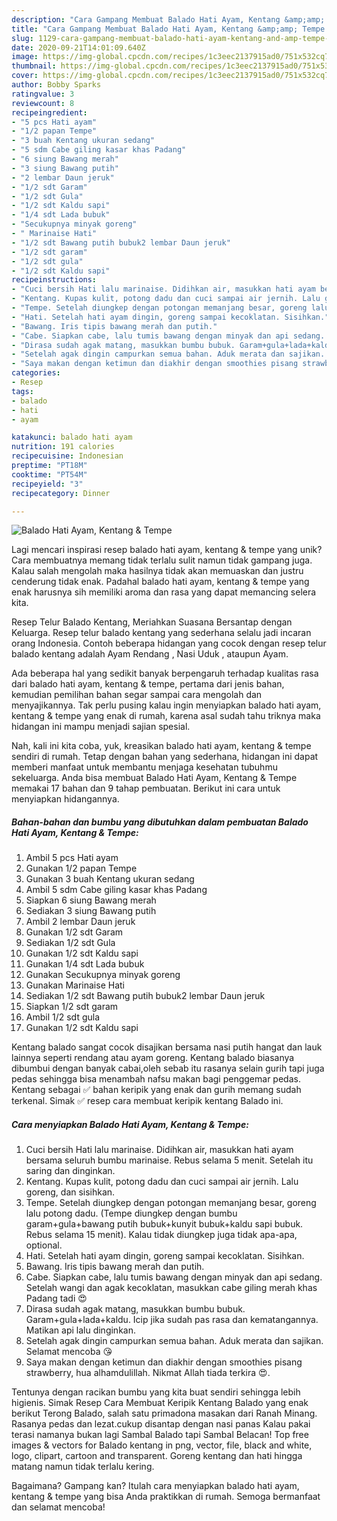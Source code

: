 ```yaml
---
description: "Cara Gampang Membuat Balado Hati Ayam, Kentang &amp;amp; Tempe yang Lezat"
title: "Cara Gampang Membuat Balado Hati Ayam, Kentang &amp;amp; Tempe yang Lezat"
slug: 1129-cara-gampang-membuat-balado-hati-ayam-kentang-and-amp-tempe-yang-lezat
date: 2020-09-21T14:01:09.640Z
image: https://img-global.cpcdn.com/recipes/1c3eec2137915ad0/751x532cq70/balado-hati-ayam-kentang-tempe-foto-resep-utama.jpg
thumbnail: https://img-global.cpcdn.com/recipes/1c3eec2137915ad0/751x532cq70/balado-hati-ayam-kentang-tempe-foto-resep-utama.jpg
cover: https://img-global.cpcdn.com/recipes/1c3eec2137915ad0/751x532cq70/balado-hati-ayam-kentang-tempe-foto-resep-utama.jpg
author: Bobby Sparks
ratingvalue: 3
reviewcount: 8
recipeingredient:
- "5 pcs Hati ayam"
- "1/2 papan Tempe"
- "3 buah Kentang ukuran sedang"
- "5 sdm Cabe giling kasar khas Padang"
- "6 siung Bawang merah"
- "3 siung Bawang putih"
- "2 lembar Daun jeruk"
- "1/2 sdt Garam"
- "1/2 sdt Gula"
- "1/2 sdt Kaldu sapi"
- "1/4 sdt Lada bubuk"
- "Secukupnya minyak goreng"
- " Marinaise Hati"
- "1/2 sdt Bawang putih bubuk2 lembar Daun jeruk"
- "1/2 sdt garam"
- "1/2 sdt gula"
- "1/2 sdt Kaldu sapi"
recipeinstructions:
- "Cuci bersih Hati lalu marinaise. Didihkan air, masukkan hati ayam bersama seluruh bumbu marinaise. Rebus selama 5 menit. Setelah itu saring dan dinginkan."
- "Kentang. Kupas kulit, potong dadu dan cuci sampai air jernih. Lalu goreng, dan sisihkan."
- "Tempe. Setelah diungkep dengan potongan memanjang besar, goreng lalu potong dadu. (Tempe diungkep dengan bumbu garam+gula+bawang putih bubuk+kunyit bubuk+kaldu sapi bubuk. Rebus selama 15 menit). Kalau tidak diungkep juga tidak apa-apa, optional."
- "Hati. Setelah hati ayam dingin, goreng sampai kecoklatan. Sisihkan."
- "Bawang. Iris tipis bawang merah dan putih."
- "Cabe. Siapkan cabe, lalu tumis bawang dengan minyak dan api sedang. Setelah wangi dan agak kecoklatan, masukkan cabe giling merah khas Padang tadi 😍"
- "Dirasa sudah agak matang, masukkan bumbu bubuk. Garam+gula+lada+kaldu. Icip jika sudah pas rasa dan kematangannya. Matikan api lalu dinginkan."
- "Setelah agak dingin campurkan semua bahan. Aduk merata dan sajikan. Selamat mencoba 😘"
- "Saya makan dengan ketimun dan diakhir dengan smoothies pisang strawberry, hua alhamdulillah. Nikmat Allah tiada terkira 😍."
categories:
- Resep
tags:
- balado
- hati
- ayam

katakunci: balado hati ayam 
nutrition: 191 calories
recipecuisine: Indonesian
preptime: "PT18M"
cooktime: "PT54M"
recipeyield: "3"
recipecategory: Dinner

---
```



![Balado Hati Ayam, Kentang &amp; Tempe](https://img-global.cpcdn.com/recipes/1c3eec2137915ad0/751x532cq70/balado-hati-ayam-kentang-tempe-foto-resep-utama.jpg)

Lagi mencari inspirasi resep balado hati ayam, kentang &amp; tempe yang unik? Cara membuatnya memang tidak terlalu sulit namun tidak gampang juga. Kalau salah mengolah maka hasilnya tidak akan memuaskan dan justru cenderung tidak enak. Padahal balado hati ayam, kentang &amp; tempe yang enak harusnya sih memiliki aroma dan rasa yang dapat memancing selera kita.

Resep Telur Balado Kentang, Meriahkan Suasana Bersantap dengan Keluarga. Resep telur balado kentang yang sederhana selalu jadi incaran orang Indonesia. Contoh beberapa hidangan yang cocok dengan resep telur balado kentang adalah Ayam Rendang , Nasi Uduk , ataupun Ayam.

Ada beberapa hal yang sedikit banyak berpengaruh terhadap kualitas rasa dari balado hati ayam, kentang &amp; tempe, pertama dari jenis bahan, kemudian pemilihan bahan segar sampai cara mengolah dan menyajikannya. Tak perlu pusing kalau ingin menyiapkan balado hati ayam, kentang &amp; tempe yang enak di rumah, karena asal sudah tahu triknya maka hidangan ini mampu menjadi sajian spesial.


Nah, kali ini kita coba, yuk, kreasikan balado hati ayam, kentang &amp; tempe sendiri di rumah. Tetap dengan bahan yang sederhana, hidangan ini dapat memberi manfaat untuk membantu menjaga kesehatan tubuhmu sekeluarga. Anda bisa membuat Balado Hati Ayam, Kentang &amp; Tempe memakai 17 bahan dan 9 tahap pembuatan. Berikut ini cara untuk menyiapkan hidangannya.

<!--inarticleads1-->

##### Bahan-bahan dan bumbu yang dibutuhkan dalam pembuatan Balado Hati Ayam, Kentang &amp; Tempe:

1. Ambil 5 pcs Hati ayam
1. Gunakan 1/2 papan Tempe
1. Gunakan 3 buah Kentang ukuran sedang
1. Ambil 5 sdm Cabe giling kasar khas Padang
1. Siapkan 6 siung Bawang merah
1. Sediakan 3 siung Bawang putih
1. Ambil 2 lembar Daun jeruk
1. Gunakan 1/2 sdt Garam
1. Sediakan 1/2 sdt Gula
1. Gunakan 1/2 sdt Kaldu sapi
1. Gunakan 1/4 sdt Lada bubuk
1. Gunakan Secukupnya minyak goreng
1. Gunakan  Marinaise Hati
1. Sediakan 1/2 sdt Bawang putih bubuk2 lembar Daun jeruk
1. Siapkan 1/2 sdt garam
1. Ambil 1/2 sdt gula
1. Gunakan 1/2 sdt Kaldu sapi


Kentang balado sangat cocok disajikan bersama nasi putih hangat dan lauk lainnya seperti rendang atau ayam goreng. Kentang balado biasanya dibumbui dengan banyak cabai,oleh sebab itu rasanya selain gurih tapi juga pedas sehingga bisa menambah nafsu makan bagi penggemar pedas. Kentang sebagai ✅ bahan keripik yang enak dan gurih memang sudah terkenal. Simak ✅ resep cara membuat keripik kentang Balado ini. 

<!--inarticleads2-->

##### Cara menyiapkan Balado Hati Ayam, Kentang &amp; Tempe:

1. Cuci bersih Hati lalu marinaise. Didihkan air, masukkan hati ayam bersama seluruh bumbu marinaise. Rebus selama 5 menit. Setelah itu saring dan dinginkan.
1. Kentang. Kupas kulit, potong dadu dan cuci sampai air jernih. Lalu goreng, dan sisihkan.
1. Tempe. Setelah diungkep dengan potongan memanjang besar, goreng lalu potong dadu. (Tempe diungkep dengan bumbu garam+gula+bawang putih bubuk+kunyit bubuk+kaldu sapi bubuk. Rebus selama 15 menit). Kalau tidak diungkep juga tidak apa-apa, optional.
1. Hati. Setelah hati ayam dingin, goreng sampai kecoklatan. Sisihkan.
1. Bawang. Iris tipis bawang merah dan putih.
1. Cabe. Siapkan cabe, lalu tumis bawang dengan minyak dan api sedang. Setelah wangi dan agak kecoklatan, masukkan cabe giling merah khas Padang tadi 😍
1. Dirasa sudah agak matang, masukkan bumbu bubuk. Garam+gula+lada+kaldu. Icip jika sudah pas rasa dan kematangannya. Matikan api lalu dinginkan.
1. Setelah agak dingin campurkan semua bahan. Aduk merata dan sajikan. Selamat mencoba 😘
1. Saya makan dengan ketimun dan diakhir dengan smoothies pisang strawberry, hua alhamdulillah. Nikmat Allah tiada terkira 😍.


Tentunya dengan racikan bumbu yang kita buat sendiri sehingga lebih higienis. Simak Resep Cara Membuat Keripik Kentang Balado yang enak berikut Terong Balado, salah satu primadona masakan dari Ranah Minang. Rasanya pedas dan lezat.cukup disantap dengan nasi panas Kalau pakai terasi namanya bukan lagi Sambal Balado tapi Sambal Belacan! Top free images &amp; vectors for Balado kentang in png, vector, file, black and white, logo, clipart, cartoon and transparent. Goreng kentang dan hati hingga matang namun tidak terlalu kering. 

Bagaimana? Gampang kan? Itulah cara menyiapkan balado hati ayam, kentang &amp; tempe yang bisa Anda praktikkan di rumah. Semoga bermanfaat dan selamat mencoba!
